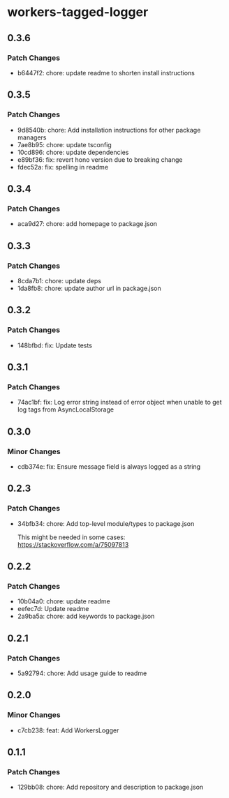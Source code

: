 # workers-tagged-logger

## 0.3.6

### Patch Changes

- b6447f2: chore: update readme to shorten install instructions

## 0.3.5

### Patch Changes

- 9d8540b: chore: Add installation instructions for other package managers
- 7ae8b95: chore: update tsconfig
- 10cd896: chore: update dependencies
- e89bf36: fix: revert hono version due to breaking change
- fdec52a: fix: spelling in readme

## 0.3.4

### Patch Changes

- aca9d27: chore: add homepage to package.json

## 0.3.3

### Patch Changes

- 8cda7b1: chore: update deps
- 1da8fb8: chore: update author url in package.json

## 0.3.2

### Patch Changes

- 148bfbd: fix: Update tests

## 0.3.1

### Patch Changes

- 74ac1bf: fix: Log error string instead of error object when unable to get log tags from AsyncLocalStorage

## 0.3.0

### Minor Changes

- cdb374e: fix: Ensure message field is always logged as a string

## 0.2.3

### Patch Changes

- 34bfb34: chore: Add top-level module/types to package.json

  This might be needed in some cases: https://stackoverflow.com/a/75097813

## 0.2.2

### Patch Changes

- 10b04a0: chore: update readme
- eefec7d: Update readme
- 2a9ba5a: chore: add keywords to package.json

## 0.2.1

### Patch Changes

- 5a92794: chore: Add usage guide to readme

## 0.2.0

### Minor Changes

- c7cb238: feat: Add WorkersLogger

## 0.1.1

### Patch Changes

- 129bb08: chore: Add repository and description to package.json
